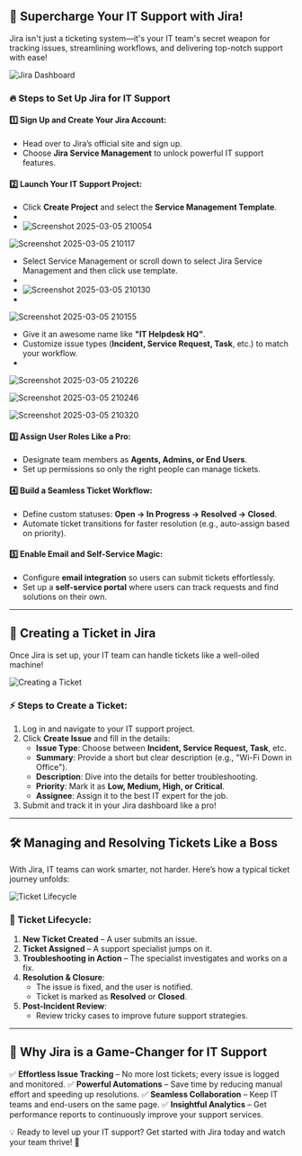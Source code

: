 
## 🚀 Supercharge Your IT Support with Jira!


Jira isn't just a ticketing system—it's your IT team's secret weapon for tracking issues, streamlining workflows, and delivering top-notch support with ease!

![Jira Dashboard](https://your-image-link.com/jira-dashboard.png)

### 🔥 Steps to Set Up Jira for IT Support

#### 1️⃣ Sign Up and Create Your Jira Account:
- Head over to Jira’s official site and sign up.
- Choose **Jira Service Management** to unlock powerful IT support features.

#### 2️⃣ Launch Your IT Support Project:
- Click **Create Project** and select the **Service Management Template**.
- 
- ![Screenshot 2025-03-05 210054](https://github.com/user-attachments/assets/a2a92e62-ba17-4473-aa71-331344ec96df)
  
![Screenshot 2025-03-05 210117](https://github.com/user-attachments/assets/45c8af7c-242d-4042-bb5f-9670ed9296a6)

- Select Service Management or scroll down to select Jira Service Management and then click use template.
-
- ![Screenshot 2025-03-05 210130](https://github.com/user-attachments/assets/7302a909-8a02-434c-9f6e-f989619b2f94)
- 
![Screenshot 2025-03-05 210155](https://github.com/user-attachments/assets/7a14f230-1f3b-4086-a8d2-94d3536e769c)


- Give it an awesome name like **"IT Helpdesk HQ"**.
- Customize issue types (**Incident, Service Request, Task**, etc.) to match your workflow.
- 
![Screenshot 2025-03-05 210226](https://github.com/user-attachments/assets/52d2bf54-9d2b-4bc4-be28-46b42d5b2383)

![Screenshot 2025-03-05 210246](https://github.com/user-attachments/assets/5dfc610b-6cc1-45ae-bfd7-ffe43be55969)

![Screenshot 2025-03-05 210320](https://github.com/user-attachments/assets/d243e1e9-be90-4260-8fce-53472cf06cd1)

#### 3️⃣ Assign User Roles Like a Pro:
- Designate team members as **Agents, Admins, or End Users**.
- Set up permissions so only the right people can manage tickets.

#### 4️⃣ Build a Seamless Ticket Workflow:
- Define custom statuses: **Open → In Progress → Resolved → Closed**.
- Automate ticket transitions for faster resolution (e.g., auto-assign based on priority).

#### 5️⃣ Enable Email and Self-Service Magic:
- Configure **email integration** so users can submit tickets effortlessly.
- Set up a **self-service portal** where users can track requests and find solutions on their own.

---

## 🎫 Creating a Ticket in Jira

Once Jira is set up, your IT team can handle tickets like a well-oiled machine!

![Creating a Ticket](https://your-image-link.com/jira-create-ticket.png)

### ⚡ Steps to Create a Ticket:
1. Log in and navigate to your IT support project.
2. Click **Create Issue** and fill in the details:
   - **Issue Type**: Choose between **Incident, Service Request, Task**, etc.
   - **Summary**: Provide a short but clear description (e.g., "Wi-Fi Down in Office").
   - **Description**: Dive into the details for better troubleshooting.
   - **Priority**: Mark it as **Low, Medium, High, or Critical**.
   - **Assignee**: Assign it to the best IT expert for the job.
3. Submit and track it in your Jira dashboard like a pro!

---

## 🛠 Managing and Resolving Tickets Like a Boss

With Jira, IT teams can work smarter, not harder. Here’s how a typical ticket journey unfolds:

![Ticket Lifecycle](https://your-image-link.com/jira-ticket-lifecycle.png)

### 🚀 Ticket Lifecycle:
1. **New Ticket Created** – A user submits an issue.
2. **Ticket Assigned** – A support specialist jumps on it.
3. **Troubleshooting in Action** – The specialist investigates and works on a fix.
4. **Resolution & Closure**:
   - The issue is fixed, and the user is notified.
   - Ticket is marked as **Resolved** or **Closed**.
5. **Post-Incident Review**:
   - Review tricky cases to improve future support strategies.

---

## 🎯 Why Jira is a Game-Changer for IT Support

✅ **Effortless Issue Tracking** – No more lost tickets; every issue is logged and monitored.
✅ **Powerful Automations** – Save time by reducing manual effort and speeding up resolutions.
✅ **Seamless Collaboration** – Keep IT teams and end-users on the same page.
✅ **Insightful Analytics** – Get performance reports to continuously improve your support services.

💡 Ready to level up your IT support? Get started with Jira today and watch your team thrive! 🚀

